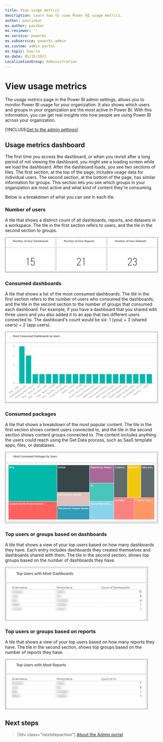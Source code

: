 ```yaml
---
title: View usage metrics
description: Learn how to view Power BI usage metrics.
author: paulinbar
ms.author: painbar
ms.reviewer: ''
ms.service: powerbi
ms.subservice: powerbi-admin
ms.custom: admin-portal
ms.topic: how-to
ms.date: 05/15/2022
LocalizationGroup: Administration
---
```


# View usage metrics

The *usage metrics* page in the Power BI admin settings, allows you to monitor Power BI usage for your organization. It also shows which users and groups in your organization are the most active in Power BI. With this information, you can get real insights into how people are using Power BI across your organization.

[!INCLUDE[Get to the admin settings](../includes/admin-portal-settings.md)]

## Usage metrics dashboard

The first time you access the dashboard, or when you revisit after a long period of not viewing the dashboard, you might see a loading screen while we load the dashboard. After the dashboard loads, you see two sections of tiles. The first section, at the top of the page, includes usage data for individual users. The second section, at the bottom of the page, has similar information for groups. This section lets you see which groups in your organization are most active and what kind of content they're consuming.

Below is a breakdown of what you can see in each tile.

### Number of users

A tile that shows a distinct count of all dashboards, reports, and datasets in a workspace. The tile in the first section refers to users, and the tile in the second section to groups.
  
![Distinct count of dashboards, reports, datasets](media/service-admin-portal-usage-metrics/powerbi-admin-usage-metrics-number-tiles.png)

### Consumed dashboards

A tile that shows a list of the most consumed dashboards. The tile in the first section refers to the number of users who consumed the dashboards, and the tile in the second section to the number of groups that consumed each dashboard. For example, if you have a dashboard that you shared with three users and you also added it to an app that two different users connected to. The dashboard's count would be six: 1 (you) + 3 (shared users) + 2 (app users).
  
![Most consumed dashboards](media/service-admin-portal-usage-metrics/powerbi-admin-usage-metrics-top-dashboards.png)

### Consumed packages

A tile that shows a breakdown of the most popular content. The tile in the first section shows content users connected to, and the tile in the second section shows content groups connected to. The content includes anything the users could reach using the Get Data process, such as SaaS template apps, files, or databases.

![Most consumed packages](media/service-admin-portal-usage-metrics/powerbi-admin-usage-metrics-top-connections.png)

### Top users or groups based on dashboards

A tile that shows a view of your top users based on how many dashboards they have. Each entry includes dashboards they created themselves and dashboards shared with them. The tile in the second section, shows top groups based on the number of dashboards they have.
  
![Top users - dashboards](media/service-admin-portal-usage-metrics/powerbi-admin-usage-metrics-top-users-dashboards.png)

### Top users or groups based on reports

A tile that shows a view of your top users based on how many reports they have. The tile in the second section, shows top groups based on the number of reports they have.
  
![Top users - reports](media/service-admin-portal-usage-metrics/powerbi-admin-usage-metrics-top-users-reports.png)

## Next steps

>[!div class="nextstepaction"]
>[About the Admin portal](service-admin-portal.md)
